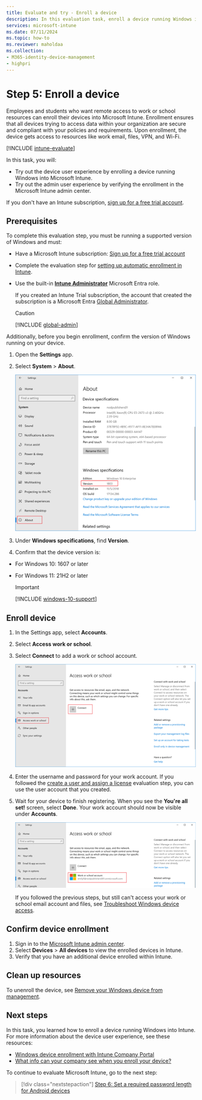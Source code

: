 ```yaml
---
title: Evaluate and try - Enroll a device
description: In this evaluation task, enroll a device running Windows into Microsoft Intune.
services: microsoft-intune
ms.date: 07/11/2024
ms.topic: how-to
ms.reviewer: maholdaa
ms.collection:
- M365-identity-device-management
- highpri
---
```


# Step 5: Enroll a device  

Employees and students who want remote access to work or school resources can enroll their devices into Microsoft Intune. Enrollment ensures that all devices trying to access data within your organization are secure and compliant with your policies and requirements. Upon enrollment, the device gets access to resources like work email, files, VPN, and Wi-Fi.

[!INCLUDE [intune-evaluate](../includes/intune-evaluate.md)]

In this task, you will:

* Try out the device user experience by enrolling a device running Windows into Microsoft Intune.
* Try out the admin user experience by verifying the enrollment in the Microsoft Intune admin center.

If you don't have an Intune subscription, [sign up for a free trial account](../fundamentals/free-trial-sign-up.md).

## Prerequisites

To complete this evaluation step, you must be running a supported version of Windows and must:  

- Have a Microsoft Intune subscription: [Sign up for a free trial account](../fundamentals/free-trial-sign-up.md)
- Complete the evaluation step for [setting up automatic enrollment in Intune](quickstart-setup-auto-enrollment.md).
- Use the built-in **[Intune Administrator](/entra/identity/role-based-access-control/permissions-reference#intune-administrator)** Microsoft Entra role.

  If you created an Intune Trial subscription, the account that created the subscription is a Microsoft Entra [Global Administrator](/entra/identity/role-based-access-control/permissions-reference#global-administrator).

  > [!CAUTION]
  > [!INCLUDE [global-admin](../includes/global-admin.md)]

Additionally, before you begin enrollment, confirm the version of Windows running on your device.

1. Open the **Settings** app.

2. Select **System** > **About**.

   ![Screenshot of your system settings](./media/quickstart-enroll-windows-device/quickstart-enroll-windows-device-02.png)

3. Under **Windows specifications**, find **Version**.

4. Confirm that the device version is:

  * For Windows 10: 1607 or later
  * For Windows 11: 21H2 or later

    > [!IMPORTANT]
    > [!INCLUDE [windows-10-support](../includes/windows-10-support.md)]

## Enroll device

1. In the Settings app, select **Accounts**.

2. Select **Access work or school**.

3. Select **Connect** to add a work or school account.

    ![Select Access work school account](./media/quickstart-enroll-windows-device/quickstart-enroll-windows-device-04.png)

4. Enter the username and password for your work account. If you followed the [create a user and assign a license](../fundamentals/quickstart-create-user.md) evaluation step, you can use the user account that you created.

5. Wait for your device to finish registering. When you see the **You're all set!** screen, select **Done**. Your work account should now be visible under **Accounts**.

   ![Screenshot of newly added account](./media/quickstart-enroll-windows-device/quickstart-enroll-windows-device-06.png)

    If you followed the previous steps, but still can't access your work or school email account and files, see [Troubleshoot Windows device access](../user-help/troubleshoot-your-windows-10-device-windows.md).

## Confirm device enrollment

1. Sign in to the [Microsoft Intune admin center](https://go.microsoft.com/fwlink/?linkid=2109431).
2. Select **Devices** > **All devices** to view the enrolled devices in Intune.
3. Verify that you have an additional device enrolled within Intune.

## Clean up resources

To unenroll the device, see [Remove your Windows device from management](../user-help/unenroll-your-device-from-intune-windows.md).

## Next steps

In this task, you learned how to enroll a device running Windows into Intune. For more information about the device user experience, see these resources:
 * [Windows device enrollment with Intune Company Portal](../user-help/device-enrollment-overview-windows.md)
 * [What info can your company see when you enroll your device?](../user-help/what-info-can-your-company-see-when-you-enroll-your-device-in-intune.md)

To continue to evaluate Microsoft Intune, go to the next step:

> [!div class="nextstepaction"]
> [Step 6: Set a required password length for Android devices](../protect/quickstart-set-password-length-android.md)
